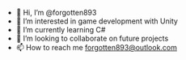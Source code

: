 - 👋 Hi, I’m @forgotten893
- 👀 I’m interested in game development with Unity
- 🌱 I’m currently learning C#
- 💞️ I’m looking to collaborate on future projects
- 📫 How to reach me forgotten893@outlook.com

<!---
forgotten893/forgotten893 is a ✨ special ✨ repository because its `README.md` (this file) appears on your GitHub profile.
You can click the Preview link to take a look at your changes.
--->
